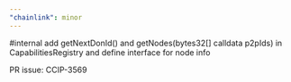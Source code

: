 ```yaml
---
"chainlink": minor
---
```


#internal add getNextDonId() and getNodes(bytes32[] calldata p2pIds) in CapabilitiesRegistry and define interface for node info


PR issue: CCIP-3569